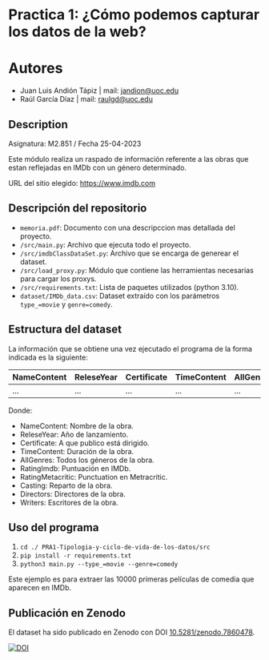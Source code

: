 # Practica 1: ¿Cómo podemos capturar los datos de la web? 
# Autores
- Juan Luis Andión Tápiz | mail: [jandion@uoc.edu](jandion@uoc.edu)
- Raúl García Díaz | mail: [raulgd@uoc.edu](raulgd@uoc.edu)

## Description
Asignatura: M2.851 / Fecha 25-04-2023

Este módulo realiza un raspado de información referente a las obras que estan reflejadas en IMDb 
con un género determinado.

URL del sitio elegido: https://www.imdb.com

## Descripción del repositorio
- `memoria.pdf`: Documento con una descripccion mas detallada del proyecto.
- `/src/main.py`: Archivo que ejecuta todo el proyecto.
- `/src/imdbClassDataSet.py`: Archivo que se encarga de generear el dataset.
- `/src/load_proxy.py`: Módulo que contiene las herramientas necesarias para cargar los proxys.
- `/src/requirements.txt`: Lista de paquetes utilizados (python 3.10).
- `dataset/IMDb_data.csv`: Dataset extraído con los parámetros `type_=movie` y `genre=comedy`.

## Estructura del dataset

La información que se obtiene una vez ejecutado el programa de la forma indicada es la siguiente:

| NameContent | ReleseYear | Certificate | TimeContent | AllGenres | RatingImdb | RatingMetacritic | Casting | Directors | Writers |
|-------------|------------|-------------|-------------|-----------|------------|------------------|---------|-----------|---------|
| ...         | ...        | ...         | ...         | ...       | ...        | ...              | ...     | ...       | ...     |

Donde:
- NameContent: Nombre de la obra.
- ReleseYear: Año de lanzamiento.
- Certificate: A que publico está dirigido.
- TimeContent: Duración de la obra.
- AllGenres: Todos los géneros de la obra.
- RatingImdb: Puntuación en IMDb.
- RatingMetacritic: Punctuation en Metracritic.
- Casting: Reparto de la obra.
- Directors: Directores de la obra.
- Writers: Escritores de la obra.

## Uso del programa
1. `cd ./ PRA1-Tipologia-y-ciclo-de-vida-de-los-datos/src`
2. `pip install -r requirements.txt`
3. `python3 main.py --type_=movie --genre=comedy`

Este ejemplo es para extraer las 10000 primeras películas de comedia que aparecen en IMDb.

## Publicación en Zenodo
El dataset ha sido publicado en Zenodo con DOI [10.5281/zenodo.7860478](https://doi.org/10.5281/zenodo.7860478).



[![DOI](https://zenodo.org/badge/DOI/10.5281/zenodo.7860478.svg)](https://doi.org/10.5281/zenodo.7860478)
